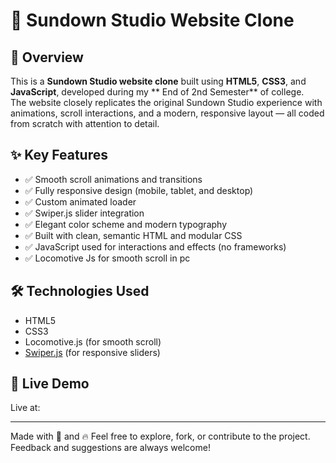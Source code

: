 # 🌇 Sundown Studio Website Clone

## 📌 Overview
This is a **Sundown Studio website clone** built using **HTML5**, **CSS3**, and **JavaScript**, developed during my ** End of 2nd Semester** of college.  
The website closely replicates the original Sundown Studio experience with animations, scroll interactions, and a modern, responsive layout — all coded from scratch with attention to detail.

## ✨ Key Features
- ✅ Smooth scroll animations and transitions  
- ✅ Fully responsive design (mobile, tablet, and desktop)  
- ✅ Custom animated loader  
- ✅ Swiper.js slider integration  
- ✅ Elegant color scheme and modern typography  
- ✅ Built with clean, semantic HTML and modular CSS  
- ✅ JavaScript used for interactions and effects (no frameworks)
- ✅ Locomotive Js for smooth scroll in pc

## 🛠 Technologies Used
- HTML5  
- CSS3  
- Locomotive.js (for smooth scroll)  
- [Swiper.js](https://swiperjs.com/) (for responsive sliders)  

## 🚀 Live Demo
Live at: 

---
Made with 💖 and 🔥
Feel free to explore, fork, or contribute to the project. Feedback and suggestions are always welcome!

